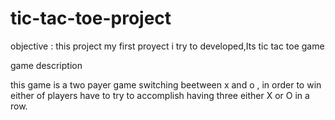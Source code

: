 # tic-tac-toe-project

objective : this project my first proyect i try to developed,Its tic tac toe game 


game description

this game is a two payer game switching beetween x and o , in order to win either of players have to try to accomplish having three either X or O in a row.